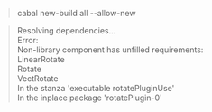 
> cabal new-build all --allow-new

> Resolving dependencies...   
> Error:   
>     Non-library component has unfilled requirements:   
>         LinearRotate   
>         Rotate   
>         VectRotate   
>     In the stanza 'executable rotatePluginUse'   
>     In the inplace package 'rotatePlugin-0'   
